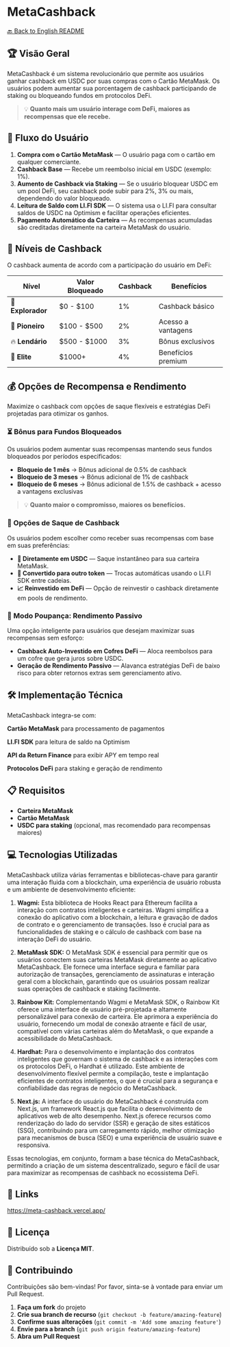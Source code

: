 # MetaCashback

[🔙 Back to English README](../README.md)

## 🏆 Visão Geral
MetaCashback é um sistema revolucionário que permite aos usuários ganhar cashback em USDC por suas compras com o Cartão MetaMask. Os usuários podem aumentar sua porcentagem de cashback participando de staking ou bloqueando fundos em protocolos DeFi.

> 💡 **Quanto mais um usuário interage com DeFi, maiores as recompensas que ele recebe.**

## 🚀 Fluxo do Usuário

1. **Compra com o Cartão MetaMask** — O usuário paga com o cartão em qualquer comerciante.
2. **Cashback Base** — Recebe um reembolso inicial em USDC (exemplo: 1%).
3. **Aumento de Cashback via Staking** — Se o usuário bloquear USDC em um pool DeFi, seu cashback pode subir para 2%, 3% ou mais, dependendo do valor bloqueado.
4. **Leitura de Saldo com LI.FI SDK** — O sistema usa o LI.FI para consultar saldos de USDC na Optimism e facilitar operações eficientes.
5. **Pagamento Automático da Carteira** — As recompensas acumuladas são creditadas diretamente na carteira MetaMask do usuário.

## 🎯 Níveis de Cashback

O cashback aumenta de acordo com a participação do usuário em DeFi:

| Nível | Valor Bloqueado | Cashback | Benefícios |
|-------|----------------|----------|------------|
| 🔰 **Explorador** | $0 - $100 | 1% | Cashback básico |
| 🚀 **Pioneiro** | $100 - $500 | 2% | Acesso a vantagens |
| 🔥 **Lendário** | $500 - $1000 | 3% | Bônus exclusivos |
| 👑 **Elite** | $1000+ | 4% | Benefícios premium |

## 💰 Opções de Recompensa e Rendimento

Maximize o cashback com opções de saque flexíveis e estratégias DeFi projetadas para otimizar os ganhos.

### ⏳ Bônus para Fundos Bloqueados

Os usuários podem aumentar suas recompensas mantendo seus fundos bloqueados por períodos especificados:

- **Bloqueio de 1 mês** → Bônus adicional de 0.5% de cashback
- **Bloqueio de 3 meses** → Bônus adicional de 1% de cashback
- **Bloqueio de 6 meses** → Bônus adicional de 1.5% de cashback + acesso a vantagens exclusivas

> 💡 **Quanto maior o compromisso, maiores os benefícios.**

### 🔄 Opções de Saque de Cashback

Os usuários podem escolher como receber suas recompensas com base em suas preferências:

- **💸 Diretamente em USDC** — Saque instantâneo para sua carteira MetaMask.
- **🔄 Convertido para outro token** — Trocas automáticas usando o LI.FI SDK entre cadeias.
- **📈 Reinvestido em DeFi** — Opção de reinvestir o cashback diretamente em pools de rendimento.

### 🏦 Modo Poupança: Rendimento Passivo

Uma opção inteligente para usuários que desejam maximizar suas recompensas sem esforço:

- **Cashback Auto-Investido em Cofres DeFi** — Aloca reembolsos para um cofre que gera juros sobre USDC.
- **Geração de Rendimento Passivo** — Alavanca estratégias DeFi de baixo risco para obter retornos extras sem gerenciamento ativo.

## 🛠️ Implementação Técnica

MetaCashback integra-se com:

**Cartão MetaMask** para processamento de pagamentos  

**LI.FI SDK** para leitura de saldo na Optimism  

**API da Return Finance** para exibir APY em tempo real  

**Protocolos DeFi** para staking e geração de rendimento


## 📋 Requisitos

- **Carteira MetaMask**
- **Cartão MetaMask**
- **USDC para staking** (opcional, mas recomendado para recompensas maiores)

## 💻 Tecnologias Utilizadas 

MetaCashback utiliza várias ferramentas e bibliotecas-chave para garantir uma interação fluida com a blockchain, uma experiência de usuário robusta e um ambiente de desenvolvimento eficiente:

1. **Wagmi:** Esta biblioteca de Hooks React para Ethereum facilita a interação com contratos inteligentes e carteiras. Wagmi simplifica a conexão do aplicativo com a blockchain, a leitura e gravação de dados de contrato e o gerenciamento de transações. Isso é crucial para as funcionalidades de staking e o cálculo de cashback com base na interação DeFi do usuário.

2. **MetaMask SDK:** O MetaMask SDK é essencial para permitir que os usuários conectem suas carteiras MetaMask diretamente ao aplicativo MetaCashback. Ele fornece uma interface segura e familiar para autorização de transações, gerenciamento de assinaturas e interação geral com a blockchain, garantindo que os usuários possam realizar suas operações de cashback e staking facilmente.

3. **Rainbow Kit:** Complementando Wagmi e MetaMask SDK, o Rainbow Kit oferece uma interface de usuário pré-projetada e altamente personalizável para conexão de carteira. Ele aprimora a experiência do usuário, fornecendo um modal de conexão atraente e fácil de usar, compatível com várias carteiras além do MetaMask, o que expande a acessibilidade do MetaCashback.

4. **Hardhat:** Para o desenvolvimento e implantação dos contratos inteligentes que governam o sistema de cashback e as interações com os protocolos DeFi, o Hardhat é utilizado. Este ambiente de desenvolvimento flexível permite a compilação, teste e implantação eficientes de contratos inteligentes, o que é crucial para a segurança e confiabilidade das regras de negócio do MetaCashback.

5. **Next.js:** A interface do usuário do MetaCashback é construída com Next.js, um framework React.js que facilita o desenvolvimento de aplicativos web de alto desempenho. Next.js oferece recursos como renderização do lado do servidor (SSR) e geração de sites estáticos (SSG), contribuindo para um carregamento rápido, melhor otimização para mecanismos de busca (SEO) e uma experiência de usuário suave e responsiva.

Essas tecnologias, em conjunto, formam a base técnica do MetaCashback, permitindo a criação de um sistema descentralizado, seguro e fácil de usar para maximizar as recompensas de cashback no ecossistema DeFi.

## 🔗 Links

https://meta-cashback.vercel.app/

## 📄 Licença

Distribuído sob a **Licença MIT**.

## 👥 Contribuindo

Contribuições são bem-vindas! Por favor, sinta-se à vontade para enviar um Pull Request.

1. **Faça um fork** do projeto
2. **Crie sua branch de recurso** (`git checkout -b feature/amazing-feature`)
3. **Confirme suas alterações** (`git commit -m 'Add some amazing feature'`)
4. **Envie para a branch** (`git push origin feature/amazing-feature`)
5. **Abra um Pull Request**

